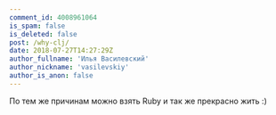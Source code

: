 ```yaml
---
comment_id: 4008961064
is_spam: false
is_deleted: false
post: /why-clj/
date: 2018-07-27T14:27:29Z
author_fullname: 'Илья Василевский'
author_nickname: 'vasilevskiy'
author_is_anon: false
---
```


<p>По тем же причинам можно взять Ruby и так же прекрасно жить :)</p>
